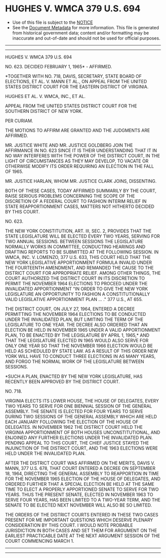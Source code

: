 ---
---

# HUGHES V. WMCA 379 U.S. 694

* Use of this file is subject to the [NOTICE](https://github.com/publicdocs/notice/blob/master/NOTICE)
* See the [Document Metadata](../../../) for more information.
  This file is generated from historical government data; content and/or formatting may be inaccurate and out-of-date and should not be used for official purposes.

----------
----------

HUGHES V. WMCA 379 U.S. 694

NO. 623.  DECIDED FEBRUARY 1, 1965\* - AFFIRMED.

\*TOGETHER WITH NO. 718, DAVIS, SECRETARY, STATE BOARD OF ELECTIONS, ET AL. V. MANN ET AL., ON APPEAL FROM THE UNITED STATES DISTRICT COURT FOR THE EASTERN DISTRICT OF VIRGINIA.

HUGHES ET AL. V. WMCA, INC., ET AL.

APPEAL FROM THE UNITED STATES DISTRICT COURT FOR THE SOUTHERN DISTRICT OF NEW YORK.

PER CURIAM.

THE MOTIONS TO AFFIRM ARE GRANTED AND THE JUDGMENTS ARE AFFIRMED.

MR. JUSTICE WHITE AND MR. JUSTICE GOLDBERG JOIN THE AFFIRMANCE IN NO. 623 SINCE IT IS THEIR UNDERSTANDING THAT IT IN NO WAY INTERFERES WITH THE POWER OF THE DISTRICT COURT, IN THE LIGHT OF CIRCUMSTANCES AS THEY MAY DEVELOP, TO VACATE OR OTHERWISE MODIFY ITS ORDER REQUIRING AN ELECTION IN THE FALL OF 1965.

MR. JUSTICE HARLAN, WHOM MR. JUSTICE CLARK JOINS, DISSENTING.

BOTH OF THESE CASES, TODAY AFFIRMED SUMMARILY BY THE COURT, RAISE SERIOUS PROBLEMS CONCERNING THE SCOPE OF THE DISCRETION OF A FEDERAL COURT TO FASHION INTERIM RELIEF IN STATE REAPPORTIONMENT CASES, MATTERS NOT HITHERTO DECIDED BY THIS COURT.

NO. 623.

THE NEW YORK CONSTITUTION, ART. III, SEC. 2, PROVIDES THAT THE STATE LEGISLATURE WILL BE ELECTED EVERY TWO YEARS, SERVING FOR TWO ANNUAL SESSIONS.  BETWEEN SESSIONS THE LEGISLATURE NORMALLY WORKS IN COMMITTEE, CONDUCTING HEARINGS AND DRAFTING REPORTS TO BE SUBMITTED AT THE FOLLOWING SESSION.  IN WMCA, INC. V. LOMENZO, 377 U.S. 633, THIS COURT HELD THAT THE NEW YORK LEGISLATIVE APPORTIONMENT FORMULA INVALID UNDER THE FOURTEENTH AMENDMENT, AND REMANDED THE CAUSE TO THE DISTRICT COURT FOR APPROPRIATE RELIEF.  AMONG OTHER THINGS, THE COURT AUTHORIZED THE DISTRICT COURT IN ITS DISCRETION TO PERMIT THE NOVEMBER 1964 ELECTIONS TO PROCEED UNDER THE INVALIDATED APPORTIONMENT "IN ORDER TO GIVE THE NEW YORK LEGISLATURE AN OPPORTUNITY TO FASHION A CONSTITUTIONALLY VALID LEGISLATIVE APPORTIONMENT PLAN  ...  ."  377 U.S., AT 655.

THE DISTRICT COURT, ON JULY 27, 1964, ENTERED A DECREE PERMITTING THE NOVEMBER 1964 ELECTIONS TO BE CONDUCTED UNDER THE INVALIDATED PLAN, BUT LIMITING THE TERM OF THE LEGISLATURE TO ONE YEAR.  THE DECREE ALSO ORDERED THAT AN ELECTION BE HELD IN NOVEMBER 1965 UNDER A VALID APPORTIONMENT PLAN, TO BE ENACTED BY THE LEGISLATURE BY APRIL 1, 1965,\* AND THAT THE LEGISLATURE ELECTED IN 1965 WOULD ALSO SERVE FOR ONLY ONE YEAR SO THAT THE NOVEMBER 1966 ELECTION WOULD BE HELD AS SCHEDULED BY STATE LAW.  AS A RESULT OF THIS ORDER NEW YORK WILL HAVE TO CONDUCT THREE ELECTIONS IN AS MANY YEARS, AND FORGO THE NORMAL WORK OF THE LEGISLATURE BETWEEN SESSIONS.

\*SUCH A PLAN, ENACTED BY THE NEW YORK LEGISLATURE, HAS RECENTLY BEEN APPROVED BY THE DISTRICT COURT.

NO. 718.

VIRGINIA ELECTS ITS LOWER HOUSE, THE HOUSE OF DELEGATES, EVERY TWO YEARS TO SERVE FOR ONE BIENNIAL SESSION OF THE GENERAL ASSEMBLY.  THE SENATE IS ELECTED FOR FOUR YEARS TO SERVE DURING TWO SESSIONS OF THE GENERAL ASSEMBLY WHICH ARE HELD EACH JANUARY FOLLOWING THE ELECTION OF THE HOUSE OF DELEGATES.  IN NOVEMBER 1962 THE DISTRICT COURT HELD THE VIRGINIA APPORTIONMENT OF BOTH HOUSES UNCONSTITUTIONAL, AND ENJOINED ANY FURTHER ELECTIONS UNDER THE INVALIDATED PLAN.  PENDING APPEAL TO THIS COURT, THE CHIEF JUSTICE STAYED THE INJUNCTION OF THE DISTRICT COURT, AND THE 1963 ELECTIONS WERE HELD UNDER THE INVALIDATED PLAN.

AFTER THE DISTRICT COURT WAS AFFIRMED ON THE MERITS, DAVIS V. MANN, 377 U.S. 678, THAT COURT ENTERED A DECREE ON SEPTEMBER 18, 1964, DIRECTING THE GENERAL ASSEMBLY TO REAPPORTION IN TIME FOR THE NOVEMBER 1965 ELECTION OF THE HOUSE OF DELEGATES, AND ORDERED FURTHER THAT A SPECIAL ELECTION BE HELD AT THE SAME TIME TO ELECT A PROPERLY APPORTIONED SENATE TO SERVE FOR TWO YEARS.  THUS THE PRESENT SENATE, ELECTED IN NOVEMBER 1963 TO SERVE FOUR YEARS, HAS BEEN LIMITED TO A TWO-YEAR TERM, AND THE SENATE TO BE ELECTED NEXT NOVEMBER WILL ALSO BE SO LIMITED.

THE ORDERS OF THE DISTRICT COURTS ENTERED IN THESE TWO CASES PRESENT FOR ME IMPORTANT QUESTIONS WHICH DESERVE PLENARY CONSIDERATION BY THIS COURT.  I WOULD NOTE PROBABLE JURISDICTION IN BOTH CASES AND SET THEM FOR ARGUMENT ON THE EARLIEST PRACTICABLE DATE AT THE NEXT ARGUMENT SESSION OF THE COURT COMMENCING MARCH 1.


----------
----------

